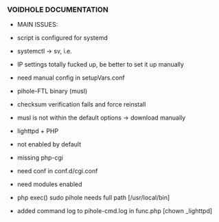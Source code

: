 ### VOIDHOLE DOCUMENTATION #####

- MAIN ISSUES:

- script is configured for systemd
 - systemctl -> sv, i.e.

- IP settings totally fucked up, be better to set it up manually
 - need manual config in setupVars.conf
 
- pihole-FTL binary (musl)
 - checksum verification fails and force reinstall
 - musl is not within the default options -> download manually

- lighttpd + PHP
 - not enabled by default
 - missing php-cgi
 - need conf in conf.d/cgi.conf
 - need modules enabled

- php exec() sudo pihole needs full path [/usr/local/bin]
 - added command log to pihole-cmd.log in func.php [chown _lighttpd]

